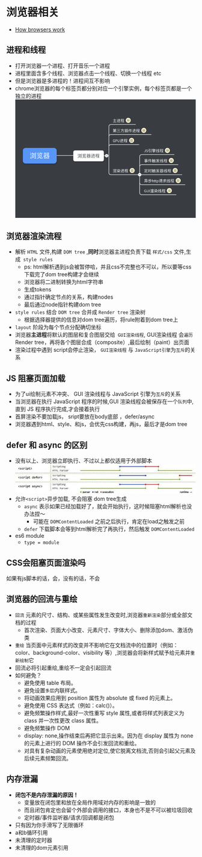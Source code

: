 # 浏览器相关

- [How browsers work](http://taligarsiel.com/Projects/howbrowserswork1.htm)

## 进程和线程
- 打开浏览器一个进程、打开音乐一个进程
- 进程里面含多个线程、浏览器点击一个线程、切换一个线程 etc
- 但是浏览器是多进程的！进程间互不影响
- chrome浏览器的每个标签页都分别对应一个引擎实例，每个标签页都是一个独立的进程
![img](./process_list.png)

## 浏览器渲染流程
- 解析 `HTML` 文件,构建 `DOM tree` ,**同时**浏览器主进程负责下载 `样式/css` 文件,生成` style rules`
  - ps: html解析遇到js会被暂停哈，并且css不完整也不可以，所以要等css下载完了dom tree构建才会继续
  - 浏览器将二进制转换为html字符串
  - 生成tokens
  - 通过指针确定节点的关系，构建nodes
  - 最后通过node指针构建dom tree
- `style rules` 结合 `DOM tree` 合并成 `Render tree` 渲染树 
  - 根据选择器提供的信息对dom tree遍历，将rule附着到dom tree上
- `layout` 阶段为每个节点分配确切坐标
- 浏览器**主进程**将默认的图层和复合图层交给` GUI渲染线程`, GUI渲染线程 会`遍历` Render tree，再将各个图层合成（composite）,最后绘制（paint）出页面
- 渲染过程中遇到 script会停止渲染， `GUI渲染线程` 与 `JavaScript引擎`为`互斥`的关系

## JS 阻塞页面加载
- 为了ui绘制元素不冲突、 GUI 渲染线程与 JavaScript 引擎为`互斥`的关系
- 当浏览器在执行 JavaScript 程序的时候,GUI 渲染线程会被保存在一个`队列`中,直到 JS 程序执行完成,才会接着执行
- 首屏渲染不要加载js， sript要放在body底部 ，defer/async
- 浏览器遇到html、style、和js，会优先css构建，再js，最后才是dom tree

## defer 和 async 的区别
- 没有以上、浏览器立即执行、不过以上都仅适用于外部脚本
![diff](./defer.jpg)
- 允许`<script>`异步加载, 不会阻塞 dom tree生成
    - `async` 表示如果已经加载好了，就会开始执行，这时候阻塞html解析也没办法捏～
      - 可能在 `DOMContentLoaded` 之前之后执行，肯定在load之触发之前
    - `defer` 下载脚本会等到html解析完了再执行，然后触发 `DOMContentLoaded`
- es6 module
    - `type = module`

## CSS会阻塞页面渲染吗
如果有js脚本的话，会，没有的话，不会

## 浏览器的回流与重绘
- `回流` 元素的尺寸、结构、或某些属性发生改变时,浏览器`重新渲染`部分或全部文档的过程
  - 首次渲染、页面大小改变、元素尺寸、字体大小、删除添加dom、激活伪类
- `重绘` 当页面中元素样式的改变并不影响它在文档流中的位置时（例如：color、background-color、visibility 等）,浏览器会将新样式赋予给元素并`重新绘制`它
- 回流必将引起重绘,重绘不一定会引起回流
- 如何避免？
  - 避免使用 table 布局。
  - 避免设置`多层`内联样式。
  - 将动画效果应用到 position 属性为 absolute 或 fixed 的元素上。
  - 避免使用 CSS 表达式（例如：calc()）。
  - 避免频繁操作样式,最好一次性重写 style 属性,或者将样式列表定义为 class 并一次性更改 class 属性。
  - 避免频繁操作 DOM
  - display: none,操作结束后再把它显示出来。因为在 display 属性为 none 的元素上进行的 DOM 操作不会引发回流和重绘。
  - 对具有复杂动画的元素使用绝对定位,使它脱离文档流,否则会引起父元素及后续元素频繁回流。

## 内存泄漏
- **闭包不是内存泄漏的原因！** 
  - 变量放在闭包里和放在全局作用域对内存的影响是一致的
  - 而且闭包肯定也会留个外部会调用的接口，本身也不是不可以被垃圾回收
  - 定时器/事件监听器/请求/回调都是闭包
- 只有因为你手滑写了无限循环
- a和b循环引用
- 未清理的定时器
- 未清理的dom元素引用